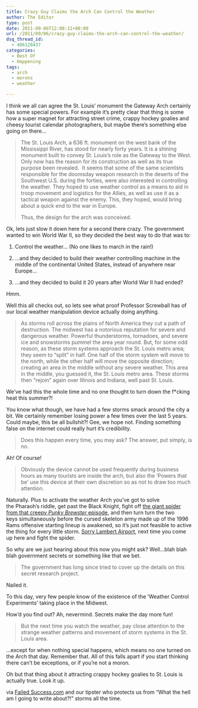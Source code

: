 ```yaml
---
title: Crazy Guy Claims the Arch Can Control the Weather
author: The Editor
type: post
date: 2011-09-06T12:00:11+00:00
url: /2011/09/06/crazy-guy-claims-the-arch-can-control-the-weather/
dsq_thread_id:
  - 406128437
categories:
  - Best Of
  - Happening
tags:
  - arch
  - morons
  - weather

---
```

[<img class="alignright size-full wp-image-10562" title="arch_weather" src="http://media.punchingkitty.com/wordpress/2011/09/arch_weather.jpg?filter=resize&w=250" alt="" />][1]I think we all can agree the St. Louis&#8217; monument the Gateway Arch certainly has some special powers. For example it&#8217;s pretty clear that thing is some how a super magnet for attracting street crime, crappy hockey goalies and cheesy tourist calendar photographers, but maybe there&#8217;s something else going on there&#8230;

> The St. Louis Arch, a 636 ft. monument on the west bank of the Mississippi River, has stood for nearly forty years. It is a shining monument built to convey St. Louis’s role as the Gateway to the West. Only now has the reason for its construction as well as its true purpose been revealed.  It seems that some of the same scientists responsible for the doomsday weapon research in the deserts of the Southwest U.S. during the forties, were also interested in controlling the weather. They hoped to use weather control as a means to aid in troop movement and logistics for the Allies, as well as use it as a tactical weapon against the enemy. This, they hoped, would bring about a quick end to the war in Europe.
> 
> Thus, the design for the arch was conceived.

Ok, lets just slow it down here for a second there crazy. The government wanted to win World War II, so they decided the best way to do that was to:

1. Control the weather&#8230; (No one likes to march in the rain!)

2. &#8230;and they decided to build their weather controlling machine in the middle of the continental United States, instead of anywhere near Europe&#8230;

3. &#8230;and they decided to build it 20 years after World War II had ended?

Hmm.

Well this all checks out, so lets see what proof Professor Screwball has of our local weather manipulation device actually doing anything.

> As storms roll across the plains of North America they cut a path of destruction. The midwest has a notorious reputation for severe and dangerous weather. Powerful thunderstorms, tornadoes, and severe ice and snowstorms pummel the area year round. But, for some odd reason, as these storm systems approach the St. Louis metro area; they seem to “split” in half. One half of the storm system will move to the north, while the other half will move the opposite direction; creating an area in the middle without any severe weather. This area in the middle, you guessed it, the St. Louis metro area. These storms then “rejoin” again over Illinois and Indiana, well past St. Louis.

We&#8217;ve had this the whole time and no one thought to turn down the f*cking heat this summer?!

You know what though, we have had a few storms smack around the city a bit. We certainly remember losing power a few times over the last 5 years. Could maybe, this be all bullshit?! Gee, we hope not. Finding something false on the internet could really hurt it&#8217;s credibility.

> Does this happen every time, you may ask? The answer, put simply, is no.

Ah! Of course!

> Obviously the device cannot be used frequently during business hours as many tourists are inside the arch, but also the ‘Powers that be’ use this device at their own discretion so as not to draw too much attention.

Naturally. Plus to activate the weather Arch you&#8217;ve got to solve the Pharaoh&#8217;s riddle, get past the Black Knight, fight off <a href="http://ramblingbeachcat.blogspot.com/2011/07/terrifying-moments-in-childrens.html" target="_blank">the giant spider from that creepy <em>Punky Brewster</em> episode</a>, and then turn turn the two keys simultaneously before the cursed skeleton army made up of the 1996 Rams offensive starting lineup is awakened, so it&#8217;s just not feasible to active the thing for every little storm. <a href="http://punchingkitty.com/2011/04/23/storms-destroy-lambert-airport-damage-only-noticeable-in-nicer-east-terminal/" target="_blank">Sorry Lambert Airport</a>, next time you come up here and fight the spider.

So why are we just hearing about this now you might ask? Well&#8230;blah blah blah government secrets or something like that we bet.

> The government has long since tried to cover up the details on this secret research project.

Nailed it.

To this day, very few people know of the existence of the ‘Weather Control Experiments’ taking place in the Midwest.

How&#8217;d you find out? Ah, nevermind. Secrets make the day more fun!

> But the next time you watch the weather, pay close attention to the strange weather patterns and movement of storm systems in the St. Louis area.

&#8230;except for when nothing special happens, which means no one turned on the Arch that day. Remember that. All of this falls apart if you start thinking there can&#8217;t be exceptions, or if you&#8217;re not a moron.

Oh but that thing about it attracting crappy hockey goalies to St. Louis is actually true. Look it up.

via <a href="http://www.failedsuccess.com/index.php?/weblog/comments/arch_weather_story/" target="_blank">Failed Success.com</a> and our tipster who protects us from &#8220;What the hell am I going to write about?!&#8221; storms all the time.

 [1]: http://media.punchingkitty.com/wordpress/2011/09/arch_weather.jpg